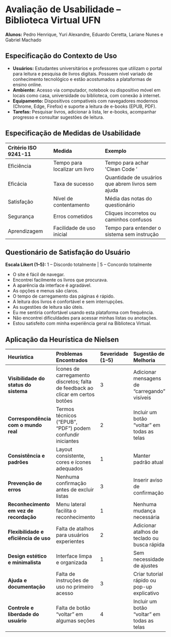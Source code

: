 # Avaliação de Usabilidade – Biblioteca Virtual UFN

**Alunos:** Pedro Henrique, Yuri Alexandre, Eduardo Ceretta, Lariane Nunes e Gabriel Machado

## Especificação do Contexto de Uso

* **Usuários:** Estudantes universitários e professores que utilizam o portal para leitura e pesquisa de livros digitais. Possuem nível variado de conhecimento tecnológico e estão acostumados a plataformas de ensino online.
* **Ambiente:** Acesso via computador, notebook ou dispositivo móvel em locais como casa, universidade ou biblioteca, com conexão à internet.
* **Equipamento:** Dispositivos compatíveis com navegadores modernos (Chrome, Edge, Firefox) e suporte a leitura de e-books (EPUB, PDF).
* **Tarefas:** Pesquisar livros, adicionar à lista, ler e-books, acompanhar progresso e consultar sugestões de leitura.

## Especificação de Medidas de Usabilidade

| Critério ISO 9241-11 | Medida | Exemplo |
| :--- | :--- | :--- |
| Eficiência | Tempo para localizar um livro | Tempo para achar 'Clean Code ’ |
| Eficácia | Taxa de sucesso | Quantidade de usuários que abrem livros sem ajuda |
| Satisfação | Nível de contentamento | Média das notas do questionário |
| Segurança | Erros cometidos | Cliques incorretos ou caminhos confusos |
| Aprendizagem | Facilidade de uso inicial | Tempo para entender o sistema sem instrução |

## Questionário de Satisfação do Usuário

**Escala Likert (1–5):** 1 – Discordo totalmente | 5 – Concordo totalmente

* O site é fácil de navegar.
* Encontrei facilmente os livros que procurava.
* A aparência da interface é agradável.
* As opções e menus são claros.
* O tempo de carregamento das páginas é rápido.
* A leitura dos livros é confortável e sem interrupções.
* As sugestões de leitura são úteis.
* Eu me sentiria confortável usando esta plataforma com frequência.
* Não encontrei dificuldades para acessar minhas listas ou anotações.
* Estou satisfeito com minha experiência geral na Biblioteca Virtual.

## Aplicação da Heurística de Nielsen

| Heurística | Problemas Encontrados | Severidade (1–5) | Sugestão de Melhoria |
| :--- | :--- | :--- | :--- |
| **Visibilidade do status do sistema** | Ícones de carregamento discretos; falta de feedback ao clicar em certos botões | 3 | Adicionar mensagens de “carregando” visíveis |
| **Correspondência com o mundo real** | Termos técnicos (“EPUB”, “PDF”) podem confundir iniciantes | 2 | Incluir um botão “voltar” em todas as telas |
| **Consistência e padrões** | Layout consistente, cores e ícones adequados | 1 | Manter padrão atual |
| **Prevenção de erros**| Nenhuma confirmação antes de excluir listas | 3 | Inserir aviso de confirmação |
| **Reconhecimento em vez de recordação** | Menu lateral facilita o reconhecimento | 1 | Nenhuma mudança necessária |
| **Flexibilidade e eficiência de uso** | Falta de atalhos para usuários experientes | 2 | Adicionar atalhos de teclado ou busca rápida |
| **Design estético e minimalista** | Interface limpa e organizada | 1 | Sem necessidade de ajustes |
| **Ajuda e documentação** | Falta de instruções de uso no primeiro acesso | 3 | Criar tutorial rápido ou pop-up explicativo |
| **Controle e liberdade do usuário** | Falta de botão “voltar” em algumas seções | 4 | Incluir um botão “voltar” em todas as telas |
